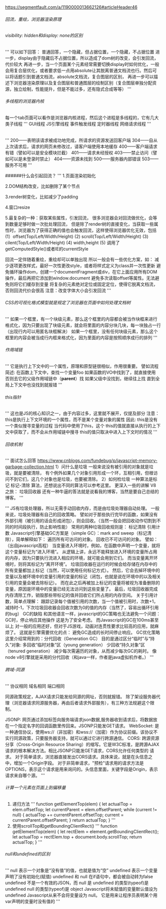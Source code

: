https://segmentfault.com/a/1190000013662126#articleHeader46
###### 回流，重绘，浏览器渲染原理

###### visibility: hidden和display: none的区别
'''
可以如下回答：
普通回答，一个隐藏，但占据位置，一个隐藏，不占据位置
进一步，display由于隐藏后不占据位置，所以造成了dom树的改变，会引发回流，代价较大
再进一步，当一个页面某个元素经常需要切换display时如何优化，一般会用复合层优化，或者要求低一点用absolute让其脱离普通文档流也行。然后可以将话题引到普通文档流，absolute文档流，复合图层的区别，
再进一步可以描述下浏览器渲染原理以及复合图层和普通图层的绘制区别（复合图层单独分配资源，独立绘制，性能提升，但是不能过多，还有隐式合成等等）
'''

###### 多线程的浏览器内核
每一个tab页面可以看作是浏览器内核进程，然后这个进程是多线程的，它有几大类子线程
'''
GUI线程
JS引擎线程
事件触发线程
定时器线程
网络请求线程
'''

######
'''
200——表明该请求被成功地完成，所请求的资源发送回客户端
304——自从上次请求后，请求的网页未修改过，请客户端使用本地缓存
400——客户端请求有错（譬如可以是安全模块拦截）
401——请求未经授权
403——禁止访问（譬如可以是未登录时禁止）
404——资源未找到
500——服务器内部错误
503——服务不可用
'''

######什么会引起回流？
'''
1.页面渲染初始化

2.DOM结构改变，比如删除了某个节点

3.render树变化，比如减少了padding

4.窗口resize

5.最复杂的一种：获取某些属性，引发回流，
很多浏览器会对回流做优化，会等到数量足够时做一次批处理回流，
但是除了render树的直接变化，当获取一些属性时，浏览器为了获得正确的值也会触发回流，这样使得浏览器优化无效，包括
(1）offset(Top/Left/Width/Height)
(2) scroll(Top/Left/Width/Height)
(3) cilent(Top/Left/Width/Height)
(4) width,height
(5) 调用了getComputedStyle()或者IE的currentStyle

回流一定伴随着重绘，重绘却可以单独出现
所以一般会有一些优化方案，如：
减少逐项更改样式，最好一次性更改style，或者将样式定义为class并一次性更新
避免循环操作dom，创建一个documentFragment或div，在它上面应用所有DOM操作，最后再把它添加到window.document
避免多次读取offset等属性。无法避免则将它们缓存到变量
将复杂的元素绝对定位或固定定位，使得它脱离文档流，否则回流代价会很高
注意：改变字体大小会引发回流
'''

###### CSS的可视化格式模型就是规定了浏览器在页面中如何处理文档树


'''
如果一个框里，有一个块级元素，那么这个框里的内容都会被当作块框来进行格式化，因为只要出现了块级元素，就会将里面的内容分块几块，每一块独占一行（出现行内可以用匿名块框解决）
如果一个框里，没有任何块级元素，那么这个框里的内容会被当成行内框来格式化，因为里面的内容是按照顺序成行的排列
'''

###### 作用域链
'''
它是执行上下文中的一个属性，原理和原型链很相似，作用很重要。
譬如流程简述:
在函数上下文中，查找一个变量foo
如果函数的VO中找到了，就直接使用
否则去它的父级作用域链中（__parent__）找
如果父级中没找到，继续往上找
直到全局上下文中也没找到就报错
'''

###### this指针
'''
这也是JS的核心知识之一，由于内容过多，这里就不展开，仅提及部分
注意：this是执行上下文环境的一个属性，而不是某个变量对象的属性
因此:
this是没有一个类似搜寻变量的过程
当代码中使用了this，这个 this的值就直接从执行的上下文中获取了，而不会从作用域链中搜寻
this的值只取决中进入上下文时的情况
'''

###### 回收机制
'''
面试怎么回答
https://www.cnblogs.com/fundebug/p/javascript-memory-garbage-collection.html
1）问什么是垃圾
一般来说没有被引用的对象就是垃圾，就是要被清除， 有个例外如果几个对象引用形成一个环，互相引用，但根访问不到它们，这几个对象也是垃圾，也要被清除。
2）如何检垃圾
一种算法是标记 标记-清除 算法，还想说出不同的算法可以参考这里。
更深入一些的讲解 V8 之旅： 垃圾回收器
还有一种牛逼的答法就是说看我的博客，当然是要自己总结的博客。
'''

'''
JS有垃圾处理器，所以无需手动回收内存，而是由垃圾处理器自动处理。
一般来说，垃圾处理器有自己的回收策略。
譬如对于那些执行完毕的函数，如果没有外部引用（被引用的话会形成闭包），则会回收。（当然一般会把回收动作切割到不同的时间段执行，防止影响性能）
常用的两种垃圾回收规则是：
标记清除
引用计数
Javascript引擎基础GC方案是（simple GC）：mark and sweep（标记清除），简单解释如下：
遍历所有可访问的对象。
回收已不可访问的对象。
譬如：（出自javascript高程）
当变量进入环境时，例如，在函数中声明一个变量，就将这个变量标记为“进入环境”。
从逻辑上讲，永远不能释放进入环境的变量所占用的内存，因为只要执行流进入相应的环境，就可能会用到它们。
而当变量离开环境时，则将其标记为“离开环境”。
垃圾回收器在运行的时候会给存储在内存中的所有变量都加上标记（当然，可以使用任何标记方式）。
然后，它会去掉环境中的变量以及被环境中的变量引用的变量的标记（闭包，也就是说在环境中的以及相关引用的变量会被去除标记）。
而在此之后再被加上标记的变量将被视为准备删除的变量，原因是环境中的变量已经无法访问到这些变量了。
最后，垃圾回收器完成内存清除工作，销毁那些带标记的值并回收它们所占用的内存空间。
关于引用计数，简单点理解：
跟踪记录每个值被引用的次数，当一个值被引用时，次数+1，减持时-1，下次垃圾回收器会回收次数为0的值的内存（当然了，容易出循环引用的bug）
GC的缺陷
和其他语言一样，javascript的GC策略也无法避免一个问题： GC时，停止响应其他操作
这是为了安全考虑。
而Javascript的GC在100ms甚至以上
对一般的应用还好，但对于JS游戏，动画对连贯性要求比较高的应用，就麻烦了。
这就是引擎需要优化的点： 避免GC造成的长时间停止响应。
GC优化策略
这里介绍常用到的：分代回收（Generation GC）
目的是通过区分“临时”与“持久”对象:
多回收“临时对象”区（young generation）
少回收“持久对象”区（tenured generation）
减少每次需遍历的对象，从而减少每次GC的耗时。
像node v8引擎就是采用的分代回收（和java一样，作者是java虚拟机作者。）
'''
###### 跨域-同源
'''
协议相同
域名相同
端口相同

同源政策规定，AJAX请求只能发给同源的网址，否则就报错。
除了架设服务器代理（浏览器请求同源服务器，再由后者请求外部服务），有三种方法规避这个限制。

JSONP: 网页通过添加<script></script>标签向服务端请求json数据,服务器收到请求后，将数据放在一个指定名字的回调函数里传回来。JSONP只能发GET请求。
WebSocket: 是一种通信协议，使用ws://（非加密）和wss://（加密）作为协议前缀。该协议不实行同源政策，只要服务器支持，就可以通过它进行跨源通信。
CORS: 跨源资源分享（Cross-Origin Resource Sharing）的缩写。它是W3C标准，是跨源AJAX请求的根本解决方法。相比JSONP只能发GET请求，CORS允许任何类型的 请求。
对于简单请求，浏览器直接发出CORS请求。具体来说，就是在头信息之中，增加一个Origin字段。
对于非简单请求，"预检"请求用的请求方法是OPTIONS，表示这个请求是用来询问的。头信息里面，关键字段是Origin，表示请求来自哪个源。
'''

###### 计算一个元素在页面上到偏移量
1. 递归方法
'''
function getElementTop(elem) {
  let actualTop = elem.offsetTop;
  let currentParent = elem.offsetParent;
  while (current != null) {
    actualTop += currentParent.offsetTop;
    current = currentParent.offsetParent;
  }
  return actualTop;
}
'''
2. 使用scrollTop和getBoundingClientRect()
'''
function getElementTop(elem) {
  let rectElem = element.getBoundingClientRect();
  let actualTop = rectElem.top + document.body.scrollTop;
  return actualTop;
}
'''

###### null和undefined的区别
'''
null 表示一个对象是“没有值”的值，也就是值为“空”
undefined 表示一个变量声明了没有初始化(赋值)
undefined 和 null 在if语句中，都会被自动转为false
undefined 不是一个有效的JSON，而 null 是
undefined 的类型(typeof)是 undefined
null 的类型(typeof)是 object
Javascript将未赋值的变量默认值设为 undefined
Javascript从来不会将变量设为 null。 它是用来让程序员表明某个用var声明的变量时没有值的
'''